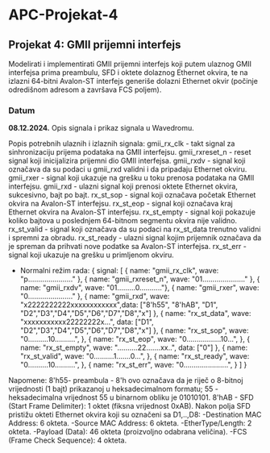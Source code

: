 # APC-Projekat-4

## Projekat 4: GMII prijemni interfejs
Modelirati i implementirati GMII prijemni interfejs koji putem ulaznog GMII interfejsa prima
preambulu, SFD i oktete dolaznog Ethernet okvira, te na izlazni 64-bitni Avalon-ST interfejs
generiše dolazni Ethernet okvir (počinje odredišnom adresom a završava FCS poljem).


### Datum
**08.12.2024.**
Opis signala i prikaz signala u Wavedromu.

Popis potrebnih ulaznih i izlaznih signala:
gmii_rx_clk - takt signal za sinhronizaciju prijema podataka na GMII interfejsu.
gmii_rxreset_n - reset signal koji inicijalizira prijemni dio GMII interfejsa.
gmii_rxdv - signal koji označava da su podaci u gmii_rxd validni i da pripadaju Ethernet okviru.
gmii_rxer - signal koji ukazuje na grešku u toku prenosa podataka na GMII interfejsu.
gmii_rxd - ulazni signal koji prenosi oktete Ethernet okvira, sukcesivno, bajt po bajt.
rx_st_sop - signal koji označava početak Ethernet okvira na Avalon-ST interfejsu.
rx_st_eop - signal koji označava kraj Ethernet okvira na Avalon-ST interfejsu.
rx_st_empty - signal koji pokazuje koliko bajtova u poslednjem 64-bitnom segmentu okvira nije validno.
rx_st_valid - signal koji označava da su podaci na rx_st_data trenutno validni i spremni za obradu.
rx_st_ready - ulazni signal kojim prijemnik označava da je spreman da prihvati nove podatke sa Avalon-ST interfejsa.
rx_st_err - signal koji ukazuje na grešku u primljenom okviru.

- Normalni režim rada:
{ signal: [
  { name: "gmii_rx_clk", wave: "p......................" },
  { name: "gmii_rxreset_n", wave: "01....................." },
  { name: "gmii_rxdv", wave: "01.........0..........."},
  { name: "gmii_rxer", wave: "0......................" },
  { name: "gmii_rxd", wave: "x2222222222xxxxxxxxxxxx",data: ["8'h55", "8'hAB", "D1", "D2","D3","D4","D5","D6","D7","D8","x"] },
  { name: "rx_st_data", wave: "xxxxxxxxxxx22222222x...", data: ["D1", "D2","D3","D4","D5","D6","D7","D8","x"] },
  { name: "rx_st_sop", wave: "0..........10..........", },
  { name: "rx_st_eop", wave: "0.................10...", },
  { name: "rx_st_empty", wave: "..........22.......xx..", data: ["0"] },
  { name: "rx_st_valid", wave: "0..........1.......0...", },
  { name: "rx_st_ready", wave: "0..........10..........", },
  { name: "rx_st_err", wave: "0......................", }
]
 }



Napomene:
8'h55- preambula - 8'h ovo označava da je riječ o 8-bitnoj vrijednosti (1 bajt) prikazanoj u heksadecimalnom formatu; 55 - heksadecimalna vrijednost 55 u binarnom obliku je 01010101.
8'hAB - SFD (Start Frame Delimiter): 1 oktet (fiksna vrijednost 0xAB).
Nakon polja SFD pristižu okteti Ethernet okvira koji su označeni sa D1,..,D8:
-Destination MAC Address: 6 okteta.
-Source MAC Address: 6 okteta.
-EtherType/Length: 2 okteta.
-Payload (Data): 46 okteta (proizvoljno odabrana veličina).
-FCS (Frame Check Sequence): 4 okteta.


